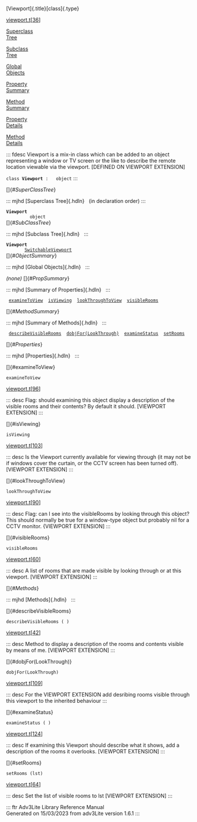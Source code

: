 [Viewport]{.title}[class]{.type}

[viewport.t](../file/viewport.t.html)\[[36](../source/viewport.t.html#36)\]

[Superclass\
Tree](#_SuperClassTree_)

[Subclass\
Tree](#_SubClassTree_)

[Global\
Objects](#_ObjectSummary_)

[Property\
Summary](#_PropSummary_)

[Method\
Summary](#_MethodSummary_)

[Property\
Details](#_Properties_)

[Method\
Details](#_Methods_)

::: fdesc
Viewport is a mix-in class which can be added to an object representing
a window or TV screen or the like to describe the remote location
viewable via the viewport. \[DEFINED ON VIEWPORT EXTENSION\]

`class `**`Viewport`**` :   object`
:::

[]{#_SuperClassTree_}

::: mjhd
[Superclass Tree]{.hdln}   (in declaration order)
:::

**`Viewport`**\
`         object`\
[]{#_SubClassTree_}

::: mjhd
[Subclass Tree]{.hdln}  
:::

**`Viewport`**\
`         `[`SwitchableViewport`](../object/SwitchableViewport.html)\
[]{#_ObjectSummary_}

::: mjhd
[Global Objects]{.hdln}  
:::

*(none)* []{#_PropSummary_}

::: mjhd
[Summary of Properties]{.hdln}  
:::

` `[`examineToView`](#examineToView)`  `[`isViewing`](#isViewing)`  `[`lookThroughToView`](#lookThroughToView)`  `[`visibleRooms`](#visibleRooms)`  `

[]{#_MethodSummary_}

::: mjhd
[Summary of Methods]{.hdln}  
:::

` `[`describeVisibleRooms`](#describeVisibleRooms)`  `[`dobjFor(LookThrough)`](#dobjFor(LookThrough))`  `[`examineStatus`](#examineStatus)`  `[`setRooms`](#setRooms)`  `

[]{#_Properties_}

::: mjhd
[Properties]{.hdln}  
:::

[]{#examineToView}

`examineToView`

[viewport.t](../file/viewport.t.html)\[[96](../source/viewport.t.html#96)\]

::: desc
Flag: should examining this object display a description of the visible
rooms and their contents? By default it should. \[VIEWPORT EXTENSION\]
:::

[]{#isViewing}

`isViewing`

[viewport.t](../file/viewport.t.html)\[[103](../source/viewport.t.html#103)\]

::: desc
Is the Viewport currently available for viewing through (it may not be
if windows cover the curtain, or the CCTV screen has been turned off).
\[VIEWPORT EXTENSION\]
:::

[]{#lookThroughToView}

`lookThroughToView`

[viewport.t](../file/viewport.t.html)\[[90](../source/viewport.t.html#90)\]

::: desc
Flag: can I see into the visibleRooms by looking through this object?
This should normally be true for a window-type object but probably nil
for a CCTV monitor. {VIEWPORT EXTENSION\]
:::

[]{#visibleRooms}

`visibleRooms`

[viewport.t](../file/viewport.t.html)\[[60](../source/viewport.t.html#60)\]

::: desc
A list of rooms that are made visible by looking through or at this
viewport. \[VIEWPORT EXTENSION\]
:::

[]{#_Methods_}

::: mjhd
[Methods]{.hdln}  
:::

[]{#describeVisibleRooms}

`describeVisibleRooms ( )`

[viewport.t](../file/viewport.t.html)\[[42](../source/viewport.t.html#42)\]

::: desc
Method to display a description of the rooms and contents visible by
means of me. \[VIEWPORT EXTENSION\]
:::

[]{#dobjFor(LookThrough)}

`dobjFor(LookThrough)`

[viewport.t](../file/viewport.t.html)\[[109](../source/viewport.t.html#109)\]

::: desc
For the VIEWPORT EXTENSION add desribing rooms visible through this
viewport to the inherited behaviour
:::

[]{#examineStatus}

`examineStatus ( )`

[viewport.t](../file/viewport.t.html)\[[124](../source/viewport.t.html#124)\]

::: desc
If examining this Viewport should describe what it shows, add a
description of the rooms it overlooks. \[VIEWPORT EXTENSION\]
:::

[]{#setRooms}

`setRooms (lst)`

[viewport.t](../file/viewport.t.html)\[[64](../source/viewport.t.html#64)\]

::: desc
Set the list of visible rooms to lst \[VIEWPORT EXTENSION\]
:::

::: ftr
Adv3Lite Library Reference Manual\
Generated on 15/03/2023 from adv3Lite version 1.6.1
:::
